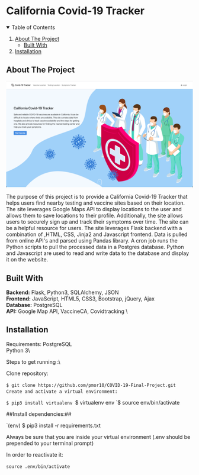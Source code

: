 # California Covid-19 Tracker


<!-- TABLE OF CONTENTS -->
<details open="open">
  <summary>Table of Contents</summary>
  <ol>
    <li>
      <a href="#about-the-project">About The Project</a>
      <ul>
        <li><a href="#built-with">Built With</a></li>
      </ul>
    </li>
    <li>
      <a href="#installation">Installation</a>
    </li>
  </ol>
</details>




<!-- ABOUT THE PROJECT -->
## About The Project

![california-covid-19-app](images/landingpage.png)
<p>The purpose of this project is to provide a California Covid-19 Tracker that helps users find nearby testing and vaccine sites based on their location. The site leverages Google Maps API to display locations to the user and allows them to save locations to their profile. Additionally, the site allows users to securely sign up and track their symptoms over time. The site can be a helpful resource for users. The site leverages Flask backend with a combination of ,HTML, CSS, Jinja2 and Javascript frontend. Data is pulled from online API's and parsed using Pandas library. A cron job runs the Python scripts to pull the processed data  in a Postgres database. Python and Javascript are used to read and write data to the database and display it on the website.</p>


<!-- Built with -->
## Built With
__Backend:__ Flask, Python3, SQLAlchemy, JSON \
__Frontend:__  JavaScript, HTML5, CSS3, Bootstrap, jQuery, Ajax\
__Database:__ PostgreSQL\
__API:__ Google Map API, VaccineCA, Covidtracking \


<!-- Installation steps -->
## Installation
Requirements:
PostgreSQL\
Python 3\

Steps to get running :\

Clone repository:

`$ git clone https://github.com/pmor10/COVID-19-Final-Project.git
Create and activate a virtual environment:`

`$ pip3 install virtualenv
`$ virtualenv env
`$ source env/bin/activate

##Install dependencies:##

`(env) $ pip3 install -r requirements.txt

Always be sure that you are inside your virtual environment (.env should be prepended to your terminal prompt)


In order to reactivate it:

`source .env/bin/activate`


